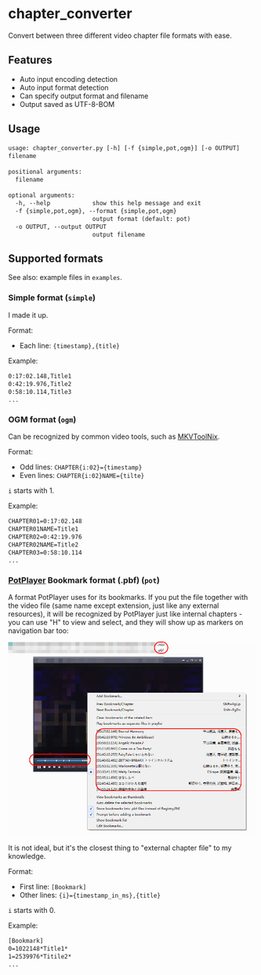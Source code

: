 # chapter_converter
Convert between three different video chapter file formats with ease.

## Features

* Auto input encoding detection
* Auto input format detection
* Can specify output format and filename
* Output saved as UTF-8-BOM

## Usage

```
usage: chapter_converter.py [-h] [-f {simple,pot,ogm}] [-o OUTPUT] filename

positional arguments:
  filename

optional arguments:
  -h, --help            show this help message and exit
  -f {simple,pot,ogm}, --format {simple,pot,ogm}
                        output format (default: pot)
  -o OUTPUT, --output OUTPUT
                        output filename
```

## Supported formats

See also: example files in `examples`.

### Simple format (`simple`)

I made it up.

Format: 
* Each line: `{timestamp},{title}`

Example: 

```
0:17:02.148,Title1
0:42:19.976,Title2
0:58:10.114,Title3
...
```

### OGM format (`ogm`)

Can be recognized by common video tools, such as [MKVToolNix](https://mkvtoolnix.download/). 

Format: 
* Odd lines: `CHAPTER{i:02}={timestamp}`
* Even lines: `CHAPTER{i:02}NAME={tilte}`

`i` starts with 1.

Example:

```
CHAPTER01=0:17:02.148
CHAPTER01NAME=Title1
CHAPTER02=0:42:19.976
CHAPTER02NAME=Title2
CHAPTER03=0:58:10.114
...
```
###  [PotPlayer](https://potplayer.daum.net/) Bookmark format (.pbf) (`pot`)

A format PotPlayer uses for its bookmarks. If you put the file together with the video file (same name except extension, just like any external resources), it will be recognized by PotPlayer just like internal chapters - you can use "H" to view and select, and they will show up as markers on navigation bar too:

![Pot Bookmark Example](img/pot.png)

It is not ideal, but it's the closest thing to "external chapter file" to my knowledge. 

Format: 

* First line: `[Bookmark]`
* Other lines: `{i}={timestamp_in_ms},{title}`

`i` starts with 0.

Example:

```
[Bookmark]
0=1022148*Title1*
1=2539976*Titile2*
...
```
